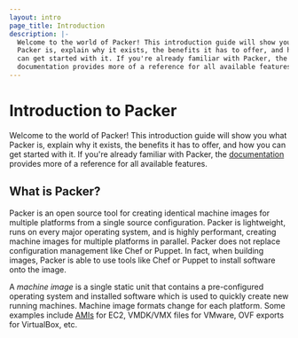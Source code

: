 ```yaml
---
layout: intro
page_title: Introduction
description: |-
  Welcome to the world of Packer! This introduction guide will show you what
  Packer is, explain why it exists, the benefits it has to offer, and how you
  can get started with it. If you're already familiar with Packer, the
  documentation provides more of a reference for all available features.
---
```


# Introduction to Packer

Welcome to the world of Packer! This introduction guide will show you what
Packer is, explain why it exists, the benefits it has to offer, and how you can
get started with it. If you're already familiar with Packer, the
[documentation](/docs) provides more of a reference for all available features.

## What is Packer?

Packer is an open source tool for creating identical machine images for multiple
platforms from a single source configuration. Packer is lightweight, runs on
every major operating system, and is highly performant, creating machine images
for multiple platforms in parallel. Packer does not replace configuration
management like Chef or Puppet. In fact, when building images, Packer is able to
use tools like Chef or Puppet to install software onto the image.

A *machine image* is a single static unit that contains a pre-configured
operating system and installed software which is used to quickly create new
running machines. Machine image formats change for each platform. Some examples
include [AMIs](https://en.wikipedia.org/wiki/Amazon_Machine_Image) for EC2,
VMDK/VMX files for VMware, OVF exports for VirtualBox, etc.
